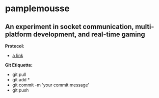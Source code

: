 pamplemousse
============

An experiment in socket communication, multi-platform development, and real-time gaming
------------

**Protocol:**
- [a link](https://docs.google.com/presentation/d/1kNFYyAI5qY-ia3uqZSiavWsTg2fLO3aRZy_1mHS8n4M/edit?usp=sharing)


**Git Etiquette:**
- git pull
- git add *
- git commit -m 'your commit message'
- git push
